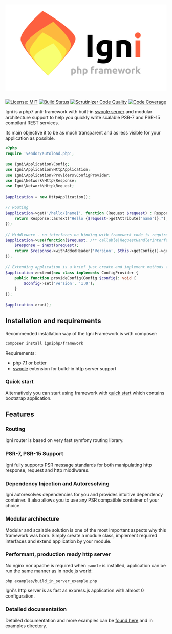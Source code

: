 # ![Igni logo](https://github.com/igniphp/common/blob/master/logo/full.svg)
[![License: MIT](https://img.shields.io/badge/License-MIT-yellow.svg)](./LICENSE)
[![Build Status](https://travis-ci.org/igniphp/framework.svg?branch=master)](https://travis-ci.org/igniphp/framework)
[![Scrutinizer Code Quality](https://scrutinizer-ci.com/g/igniphp/framework/badges/quality-score.png?b=master)](https://scrutinizer-ci.com/g/igniphp/framework/?branch=master)
[![Code Coverage](https://scrutinizer-ci.com/g/igniphp/framework/badges/coverage.png?b=master)](https://scrutinizer-ci.com/g/igniphp/framework/?branch=master)

Igni is a php7 anti-framework with built-in [swoole server](https://www.swoole.co.uk) and modular architecture support to 
help you quickly write scalable PSR-7 and PSR-15 compilant REST services.

Its main objective it to be as much transparent and as less visible for your application as possible.

```php
<?php
require 'vendor/autoload.php';

use Igni\Application\Config;
use Igni\Application\HttpApplication;
use Igni\Application\Providers\ConfigProvider;
use Igni\Network\Http\Response;
use Igni\Network\Http\Request;

$application = new HttpApplication();

// Routing
$application->get('/hello/{name}', function (Request $request) : Response {
    return Response::asText("Hello {$request->getAttribute('name')}.");
});

// Middleware - no interfaces no binding with framework code is required in order things to work.
$application->use(function($request, /** callable|RequestHandlerInterface */$next) {
    $response = $next($request);
    return $response->withAddedHeader('Version', $this->getConfig()->get('version'));
});

// Extending application is a brief just create and implement methods for your needs.
$application->extend(new class implements ConfigProvider {
    public function provideConfig(Config $config): void {
        $config->set('version', '1.0');
    }
});

$application->run();
```

## Installation and requirements

Recommended installation way of the Igni Framework is with composer:

``` 
composer install igniphp/framework
```

Requirements:
 - php 7.1 or better
 - [swoole](https://github.com/swoole/swoole-src) extension for build-in http server support

### Quick start
Alternatively you can start using framework with [quick start](https://github.com/igniphp/framework-quick-start) which contains bootstrap application.

## Features

### Routing

Igni router is based on very fast symfony routing library.

### PSR-7, PSR-15 Support

Igni fully supports PSR message standards for both manipulating http response, request and http middlwares.

### Dependency Injection and Autoresolving

Igni autoresolves dependencies for you and provides intuitive dependency container. 
It also allows you to use any PSR compatible container of your choice.

### Modular architecture

Modular and scalable solution is one of the most important aspects why this framework was born.
Simply create a module class, implement required interfaces and extend application by your module.

### Performant, production ready http server

No nginx nor apache is required when `swoole` is installed, application can be run the same manner as in node.js world:
 ``` 
php examples/build_in_server_example.php
 ```
 
Igni's http server is as fast as express.js application with almost 0 configuration. 

### Detailed documentation

Detailed documentation and more examples can be [found here](docs/README.md) and in examples directory.
